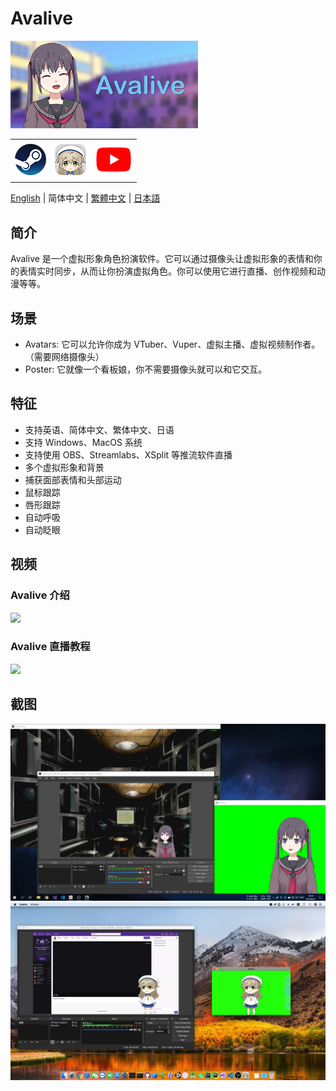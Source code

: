 # Avalive

<img src="./Assets/Resources/Avalive-460x215.png" width = "300"/>
<table>
    <tr>
        <td>
            <a href=""><img src="Assets/resources/Steam-logo.png" height="50"></a>
        </td>
        <td>
            <a href="https://ava.moe/"><img src="Assets/resources/Avalive-logo.png" height="50"></a>
        </td>
        <td>
            <a href="https://www.youtube.com/channel/UCv8I7x73RXZjGImJvMS6DbQ"><img src="Assets/resources/YouTube-logo.png" height="60"></a>
        </td>
    </tr>
</table>

[English](README.md) | 简体中文 | [繁體中文](README_zh-Hant.md) | [日本語](README_ja.md)

## 简介

Avalive 是一个虚拟形象角色扮演软件。它可以通过摄像头让虚拟形象的表情和你的表情实时同步，从而让你扮演虚拟角色。你可以使用它进行直播、创作视频和动漫等等。

## 场景

* Avatars: 它可以允许你成为 VTuber、Vuper、虚拟主播、虚拟视频制作者。（需要网络摄像头）
* Poster: 它就像一个看板娘，你不需要摄像头就可以和它交互。

## 特征

* 支持英语、简体中文、繁体中文、日语
* 支持 Windows、MacOS 系统
* 支持使用 OBS、Streamlabs、XSplit 等推流软件直播
* 多个虚拟形象和背景
* 捕获面部表情和头部运动
* 鼠标跟踪
* 唇形跟踪
* 自动呼吸
* 自动眨眼

## 视频

### Avalive 介绍

[![](https://img.youtube.com/vi/Gjs19vlBNWY/0.jpg)](https://www.youtube.com/watch?v=Gjs19vlBNWY&list=PL0x0SdqY3V3GVIQDjjevth4u0r76lcVWq)

### Avalive 直播教程

[![](https://img.youtube.com/vi/P6QszXUa7So/0.jpg)](https://www.youtube.com/watch?v=P6QszXUa7So&list=PL0x0SdqY3V3GVIQDjjevth4u0r76lcVWq&index=2)


## 截图

<img src="./Assets/Resources/Avalive-Windows.jpg" width = "960"/>
<img src="./Assets/Resources/Avalive-MacOS.jpg" width = "960"/>